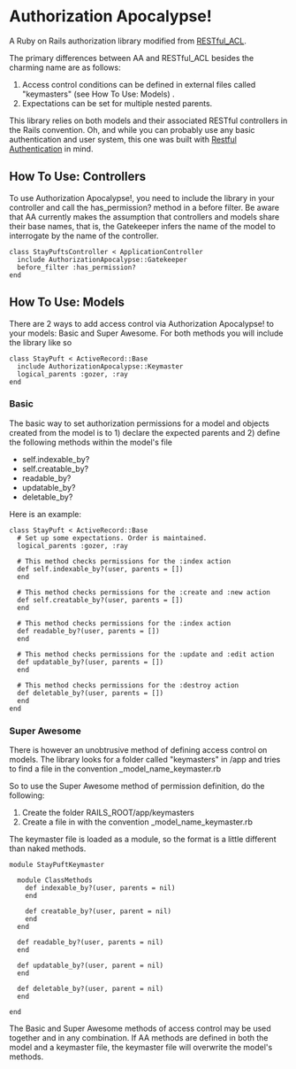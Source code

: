 Authorization Apocalypse!
=========================

A Ruby on Rails authorization library modified from [RESTful_ACL](http://github.com/mdarby/restful_acl/tree/master).

The primary differences between AA and RESTful_ACL besides the charming name are as follows:

1. Access control conditions can be defined in external files called "keymasters" (see How To Use: Models) .
2. Expectations can be set for multiple nested parents.

This library relies on both models and their associated RESTful controllers in the Rails convention. Oh, and while you can probably use any basic authentication and user system, this one was built with [Restful Authentication](http://github.com/technoweenie/restful-authentication/tree/master) in mind.

How To Use: Controllers
-----------------------

To use Authorization Apocalypse!, you need to include the library in your controller and call the has_permission? method in a before filter. Be aware that AA currently makes the assumption that controllers and models share their base names, that is, the Gatekeeper infers the name of the model to interrogate by the name of the controller.

    class StayPuftsController < ApplicationController
      include AuthorizationApocalypse::Gatekeeper
      before_filter :has_permission?
    end

How To Use: Models
------------------

There are 2 ways to add access control via Authorization Apocalypse! to your models: Basic and Super Awesome. For both methods you will include the library like so

    class StayPuft < ActiveRecord::Base
      include AuthorizationApocalypse::Keymaster
      logical_parents :gozer, :ray
    end

### Basic

The basic way to set authorization permissions for a model and objects created from the model is to 1) declare the expected parents and 2) define the following methods within the model's file

* self.indexable_by?
* self.creatable_by?
* readable_by?
* updatable_by?
* deletable_by?

Here is an example:

    class StayPuft < ActiveRecord::Base
      # Set up some expectations. Order is maintained.
      logical_parents :gozer, :ray
      
      # This method checks permissions for the :index action
      def self.indexable_by?(user, parents = [])
      end

      # This method checks permissions for the :create and :new action
      def self.creatable_by?(user, parents = [])
      end
      
      # This method checks permissions for the :index action
      def readable_by?(user, parents = [])
      end

      # This method checks permissions for the :update and :edit action
      def updatable_by?(user, parents = [])
      end

      # This method checks permissions for the :destroy action
      def deletable_by?(user, parents = [])
      end
    end
    
### Super Awesome

There is however an unobtrusive method of defining access control on models. The library looks for a folder called "keymasters" in /app and tries to find a file in the convention _model\_name_keymaster.rb

So to use the Super Awesome method of permission definition, do the following:

1. Create the folder RAILS_ROOT/app/keymasters
2. Create a file in with the convention _model\_name_keymaster.rb

The keymaster file is loaded as a module, so the format is a little different than naked methods.

    module StayPuftKeymaster

      module ClassMethods  
        def indexable_by?(user, parents = nil)
        end

        def creatable_by?(user, parent = nil)
        end
      end

      def readable_by?(user, parents = nil)
      end

      def updatable_by?(user, parent = nil)
      end

      def deletable_by?(user, parent = nil)
      end
      
    end
    
The Basic and Super Awesome methods of access control may be used together and in any combination. If AA methods are defined in both the model and a keymaster file, the keymaster file will overwrite the model's methods.